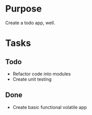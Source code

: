 # Purpose
Create a todo app, well.

# Tasks
## Todo

- Refactor code into modules
- Create unit testing

## Done

- Create basic functional volatile app